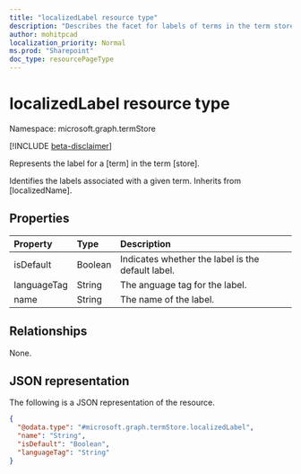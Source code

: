 ```yaml
---
title: "localizedLabel resource type"
description: "Describes the facet for labels of terms in the term store."
author: mohitpcad
localization_priority: Normal
ms.prod: "Sharepoint"
doc_type: resourcePageType
---
```


# localizedLabel resource type

Namespace: microsoft.graph.termStore

[!INCLUDE [beta-disclaimer](../../includes/beta-disclaimer.md)]

Represents the label for a [term] in the term [store].

Identifies the labels associated with a given term. Inherits from [localizedName].

## Properties
|Property|Type|Description|
|:---|:---|:---|
|isDefault|Boolean|Indicates whether the label is the default label.|
|languageTag|String|The anguage tag for the label.|
|name|String|The name of the label.|

## Relationships
None.

## JSON representation
The following is a JSON representation of the resource.
<!-- {
  "blockType": "resource",
  "@odata.type": "microsoft.graph.termStore.localizedLabel"
}
-->
``` json
{
  "@odata.type": "#microsoft.graph.termStore.localizedLabel",
  "name": "String",
  "isDefault": "Boolean",
  "languageTag": "String"
}
```


[microsoft.graph.termStore.term]: termstore-term.md
[microsoft.graph.termStore.localizedName]: termstore-localizedname.md
[microsoft.graph.termStore.store]: termstore-store.md


<!--
{
  "type": "#page.annotation",
  "description": "TermLocalizedLabelFacet is the facet for containing the label of a term",
  "keywords": "termLocalizedLabelFacet,facet,resource",
  "section": "documentation",
  "tocPath": "termstorelocalizedlabel",
  "tocBookmarks": {
    "Resources/termStore.termstorelocalizedlabel": "#"
  },
  "suppressions": []
}
-->
